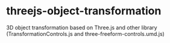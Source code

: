 # threejs-object-transformation
3D object transformation based on Three.js and  other library (TransformationControls.js and three-freeform-controls.umd.js) 
